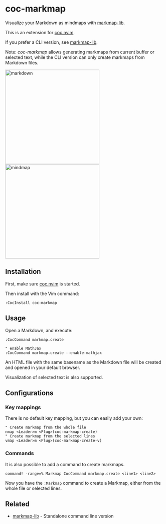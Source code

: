 # coc-markmap

Visualize your Markdown as mindmaps with [markmap-lib](https://github.com/gera2ld/markmap-lib).

This is an extension for [coc.nvim](https://github.com/neoclide/coc.nvim).

If you prefer a CLI version, see [markmap-lib](https://github.com/gera2ld/markmap-lib).

Note: *coc-markmap* allows generating markmaps from current buffer or selected text, while the CLI version can only create markmaps from Markdown files.

<img src="https://user-images.githubusercontent.com/3139113/72221499-52476a80-3596-11ea-8d15-c57fdfe04ce0.png" alt="markdown" width="300"> <img src="https://user-images.githubusercontent.com/3139113/72221508-7014cf80-3596-11ea-9b59-b8a97bba8e1c.png" alt="mindmap" width="300">

## Installation

First, make sure [coc.nvim](https://github.com/neoclide/coc.nvim) is started.

Then install with the Vim command:

```
:CocInstall coc-markmap
```

## Usage

Open a Markdown, and execute:

```viml
:CocCommand markmap.create

" enable MathJax
:CocCommand markmap.create --enable-mathjax
```

An HTML file with the same basename as the Markdown file will be created and opened in your default browser.

Visualization of selected text is also supported.

## Configurations

### Key mappings

There is no default key mapping, but you can easily add your own:

```viml
" Create markmap from the whole file
nmap <Leader>m <Plug>(coc-markmap-create)
" Create markmap from the selected lines
vmap <Leader>m <Plug>(coc-markmap-create-v)
```

### Commands

It is also possible to add a command to create markmaps.

```viml
command! -range=% Markmap CocCommand markmap.create <line1> <line2>
```

Now you have the `:Markmap` command to create a Markmap, either from the whole file or selected lines.

## Related

- [markmap-lib](https://github.com/gera2ld/markmap-lib) - Standalone command line version
